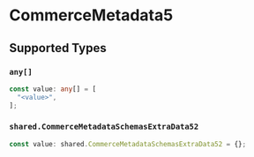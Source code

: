 # CommerceMetadata5


## Supported Types

### `any[]`

```typescript
const value: any[] = [
  "<value>",
];
```

### `shared.CommerceMetadataSchemasExtraData52`

```typescript
const value: shared.CommerceMetadataSchemasExtraData52 = {};
```

